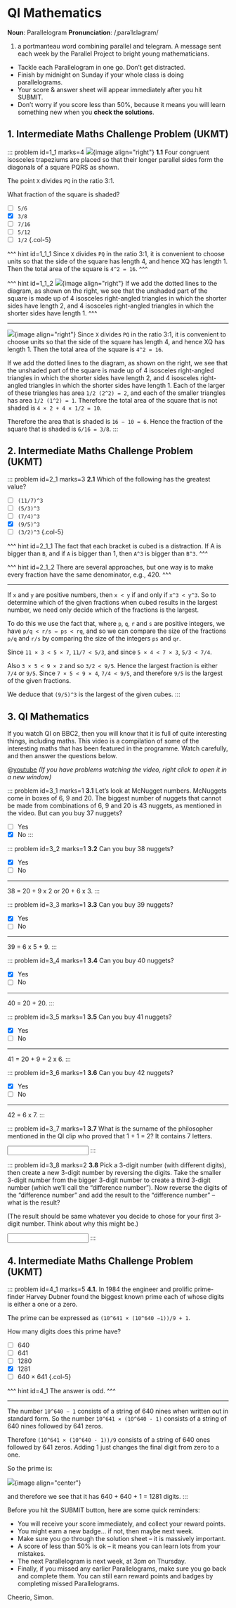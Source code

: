 # QI Mathematics

<div class="dictionary">

__Noun__: Parallelogram
__Pronunciation__: /ˌparəˈlɛləɡram/

1. a portmanteau word combining parallel and telegram. A message sent each
week by the Parallel Project to bright young mathematicians.

</div>

*	Tackle each Parallelogram in one go. Don’t get distracted.
*	Finish by midnight on Sunday if your whole class is doing parallelograms.
*	Your score & answer sheet will appear immediately after you hit SUBMIT.
*	Don’t worry if you score less than 50%, because it means you will learn something new when you __check the solutions__.


## 1. Intermediate Maths Challenge Problem (UKMT)
<!--- 2013 (13) --->

::: problem id=1_1 marks=4
![](/resources/9-31-qi-mathematics/1-square.png){image align="right"}
__1.1__ Four congruent isosceles trapeziums are placed so that their longer parallel sides form the diagonals of a square PQRS as shown.  

The point `X` divides `PQ` in the ratio 3:1.  

What fraction of the square is shaded?

* [ ] `5/6`
* [x] `3/8`
* [ ] `7/16`
* [ ] `5/12`
* [ ] `1/2`
{.col-5}

^^^ hint id=1_1_1
Since `X` divides `PQ` in the ratio 3:1, it is convenient to choose units so that the side of the square has length 4, and hence XQ has length 1. Then the total area of the square is `4^2 = 16`.
^^^

^^^ hint id=1_1_2
![](/resources/9-31-qi-mathematics/1-square-answer.png){image align="right"}
If we add the dotted lines to the diagram, as shown on the right, we see that the unshaded part of the square is made up of 4 isosceles right-angled triangles in which the shorter sides have length 2, and 4 isosceles right-angled triangles in which the shorter sides have length 1.
^^^

---

![](/resources/9-31-qi-mathematics/1-square-answer.png){image align="right"}
Since `X` divides `PQ` in the ratio 3:1, it is convenient to choose units so that the side of the square has length 4, and hence XQ has length 1. Then the total area of the square is `4^2 = 16`.  

If we add the dotted lines to the diagram, as shown on the right, we see that the unshaded part of the square is made up of 4 isosceles right-angled triangles in which the shorter sides have length 2, and 4 isosceles right-angled triangles in which the shorter sides have length 1. Each of the larger of these triangles has area `1/2 (2^2) = 2`, and
each of the smaller triangles has area `1/2 (1^2) = 1`. Therefore the total area of the square that is not shaded is `4 × 2 + 4 × 1/2 = 10`.  

Therefore the area that is shaded is `16 − 10 = 6`. Hence the fraction of the square that is shaded is `6/16 = 3/8`.
:::


## 2. Intermediate Maths Challenge Problem (UKMT)
<!--- 2013 (14) --->

::: problem id=2_1 marks=3
__2.1__ Which of the following has the greatest value?

* [ ] `(11/7)^3`
* [ ] `(5/3)^3`
* [ ] `(7/4)^3`
* [x] `(9/5)^3`
* [ ] `(3/2)^3`
{.col-5}

^^^ hint id=2_1_1
The fact that each bracket is cubed is a distraction. If A is bigger than `B`, and if `A` is bigger than 1, then `A^3` is bigger than `B^3`.
^^^

^^^ hint id=2_1_2
There are several approaches, but one way is to make every fraction have the same denominator, e.g., 420.
^^^

---

If `x` and `y` are positive numbers, then `x < y` if and only if `x^3 < y^3`. So to determine which of the given fractions when cubed results in the largest number, we need only decide which of the fractions is the largest.  

To do this we use the fact that, where `p`, `q`, `r` and `s` are positive integers, we have `p/q < r/s ⇔ ps < rq`, and so we can compare the size of the fractions `p/q` and `r/s` by comparing the size of the integers `ps` and `qr`.  

Since `11 × 3 < 5 × 7`, `11/7 < 5/3`, and since `5 × 4 < 7 × 3`, `5/3 < 7/4`.  

Also `3 × 5 < 9 × 2` and so `3/2 < 9/5`. Hence the largest fraction is either `7/4` or `9/5`. Since `7 × 5 < 9 × 4`, `7/4 < 9/5`, and therefore `9/5` is the largest of the given fractions.  

We deduce that `(9/5)^3` is the largest of the given cubes.
:::


## 3. QI Mathematics

If you watch QI on BBC2, then you will know that it is full of quite interesting things, including maths. This video is a compilation of some of the interesting maths that has been featured in the programme. Watch carefully, and then answer the questions below.

@[youtube](lwfedNylBXU?rel=0) _(If you have problems watching the video, right click to open it in a new window)_  

::: problem id=3_1 marks=1
__3.1__ Let’s look at McNugget numbers. McNuggets come in boxes of 6, 9 and 20. The biggest number of nuggets that cannot be made from combinations of 6, 9 and 20 is 43 nuggets, as mentioned in the video. But can you buy 37 nuggets?

* [ ] Yes
* [x] No
:::

::: problem id=3_2 marks=1
__3.2__ Can you buy 38 nuggets?

* [x] Yes
* [ ] No

---

38 = 20 + 9 x 2 or 20 + 6 x 3.
:::

::: problem id=3_3 marks=1
__3.3__ Can you buy 39 nuggets?

* [x] Yes
* [ ] No

---

39 = 6 x 5 + 9.
:::

::: problem id=3_4 marks=1
__3.4__ Can you buy 40 nuggets?

* [x] Yes
* [ ] No

---

40 = 20 + 20.
:::

::: problem id=3_5 marks=1
__3.5__ Can you buy 41 nuggets?

* [x] Yes
* [ ] No

---

41 = 20 + 9 + 2 x 6.
:::

::: problem id=3_6 marks=1
__3.6__ Can you buy 42 nuggets?

* [x] Yes
* [ ] No

---

42 = 6 x 7.
:::

::: problem id=3_7 marks=1
__3.7__ What is the surname of the philosopher mentioned in the QI clip who proved that 1 + 1 = 2? It contains 7 letters.

<input type="text" solution="RUSSELL"/>  
:::

::: problem id=3_8 marks=2
__3.8__ Pick a 3-digit number (with different digits), then create a new 3-digit number by reversing the digits. Take the smaller 3-digit number from the bigger 3-digit number to create a third 3-digit number (which we’ll call the “difference number”). Now reverse the digits of the “difference number” and add the result to the “difference number” – what is the result?  

(The result should be same whatever you decide to chose for your first 3-digit number. Think about why this might be.)

<input type="number" solution="1089"/>  
:::


## 4. Intermediate Maths Challenge Problem (UKMT)
<!--- 2013 (25) --->

::: problem id=4_1 marks=5
__4.1.__ In 1984 the engineer and prolific prime-finder Harvey Dubner found the biggest known prime each of whose digits is either a one or a zero.  

The prime can be expressed as `(10^641 × (10^640 −1))/9 + 1`.  

How many digits does this prime have?

* [ ] 640
* [ ] 641
* [ ] 1280
* [x] 1281
* [ ] 640 × 641
{.col-5}

^^^ hint id=4_1
The answer is odd.
^^^

---

The number `10^640 − 1` consists of a string of 640 nines when written out in standard form. So the number `10^641 × (10^640 - 1)` consists of a string of 640 nines followed by 641 zeros.  

Therefore `(10^641 × (10^640 - 1))/9` consists of a string of 640 ones followed by 641 zeros. Adding 1 just changes the final digit from zero to a one.  

So the prime is:  

![](/resources/9-31-qi-mathematics/4-prime-answer.png){image align="center"}

and therefore we see that it has 640 + 640 + 1 = 1281 digits.
:::


Before you hit the SUBMIT button, here are some quick reminders:

*	You will receive your score immediately, and collect your reward points.
*	You might earn a new badge... if not, then maybe next week.
*	Make sure you go through the solution sheet – it is massively important.
*	A score of less than 50% is ok – it means you can learn lots from your mistakes.
*	The next Parallelogram is next week, at 3pm on Thursday.
*	Finally, if you missed any earlier Parallelograms, make sure you go back and complete them. You can still earn reward points and badges by completing missed Parallelograms.

Cheerio,
Simon.
